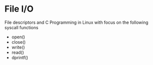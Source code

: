 # File I/O
File descriptors and C Programming in Linux with focus on the following syscall functions
- open()
- close()
- write()
- read()
- dprintf()
